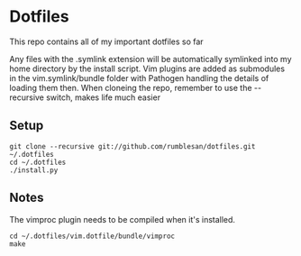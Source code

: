 Dotfiles
========

This repo contains all of my important dotfiles so far

Any files with the .symlink extension will be automatically symlinked into my home directory by the install script.
Vim plugins are added as submodules in the vim.symlink/bundle folder with Pathogen handling the details of loading them then.
When cloneing the repo, remember to use the --recursive switch, makes life much easier

Setup
-----

    git clone --recursive git://github.com/rumblesan/dotfiles.git ~/.dotfiles
    cd ~/.dotfiles
    ./install.py

Notes
-----

The vimproc plugin needs to be compiled when it's installed.

    cd ~/.dotfiles/vim.dotfile/bundle/vimproc
    make

